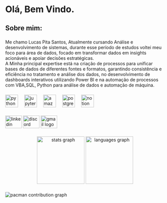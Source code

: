 <h1 align="left">Olá, Bem Vindo.</h1>

###

<h2 align="left">Sobre mim:</h2>

###

<p align="left">Me chamo Lucas Pita Santos, Atualmente cursando Análise e desenvolvimento de sistemas, durante esse período de estudos voltei meu foco para área de dados, focado em transformar dados em insights acionáveis e apoiar decisões estratégicas.<br>A Minha principal expertise está na criação de processos para unificar bases de dados de diferentes fontes e formatos, garantindo consistência e eficiência no tratamento e análise dos dados, no desenvolvimento de dashboards interativos utilizando Power Bl e na automação de processos com VBA,SQL, Python para análise de dados e automação de máquina.</p>

###

<div align="left">
  <img src="https://cdn.jsdelivr.net/gh/devicons/devicon/icons/python/python-original.svg" height="40" alt="python logo"  />
  <img width="12" />
  <img src="https://cdn.jsdelivr.net/gh/devicons/devicon/icons/jupyter/jupyter-original.svg" height="40" alt="jupyter logo"  />
  <img width="12" />
  <img src="https://cdn.jsdelivr.net/gh/devicons/devicon/icons/amazonwebservices/amazonwebservices-line-wordmark.svg" height="40" alt="amazonwebservices logo"  />
  <img width="12" />
  <img src="https://cdn.jsdelivr.net/gh/devicons/devicon/icons/postgresql/postgresql-original.svg" height="40" alt="postgresql logo"  />
  <img width="12" />
  <img src="https://cdn.jsdelivr.net/gh/devicons/devicon/icons/notion/notion-original.svg" height="40" alt="notion logo"  />
</div>

###

<div align="left">
  <img src="https://raw.githubusercontent.com/maurodesouza/profile-readme-generator/master/src/assets/icons/social/linkedin/default.svg" width="52" height="40" alt="linkedin logo"  />
  <img src="https://raw.githubusercontent.com/maurodesouza/profile-readme-generator/master/src/assets/icons/social/discord/default.svg" width="52" height="40" alt="discord logo"  />
  <img src="https://raw.githubusercontent.com/maurodesouza/profile-readme-generator/master/src/assets/icons/social/gmail/default.svg" width="52" height="40" alt="gmail logo"  />
</div>

###

<div align="center">
  <img src="https://github-readme-stats.vercel.app/api?username=LucasPsantos7&hide_title=false&hide_rank=false&show_icons=true&include_all_commits=true&count_private=true&disable_animations=false&theme=dracula&locale=en&hide_border=false&order=1" height="150" alt="stats graph"  />
  <img src="https://github-readme-stats.vercel.app/api/top-langs?username=LucasPsantos7&locale=en&hide_title=false&layout=compact&card_width=320&langs_count=5&theme=dracula&hide_border=false&order=2" height="150" alt="languages graph"  />
</div>

###

<picture>
  <source media="(prefers-color-scheme: dark)" srcset="https://raw.githubusercontent.com/LucasPsantos7/LucasPsantos7/output/pacman-contribution-graph-dark.svg">
  <source media="(prefers-color-scheme: light)" srcset="https://raw.githubusercontent.com/LucasPsantos7/LucasPsantos7/output/pacman-contribution-graph.svg">
  <img alt="pacman contribution graph" src="https://raw.githubusercontent.com/LucasPsantos7/LucasPsantos7/output/pacman-contribution-graph.svg">
</picture>

###
